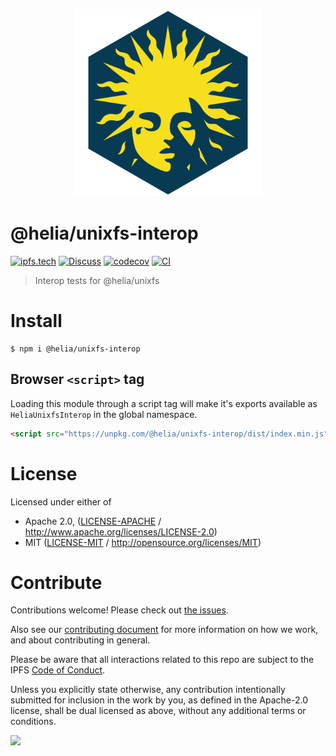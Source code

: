 <p align="center">
  <a href="https://github.com/ipfs/helia" title="Helia">
    <img src="https://raw.githubusercontent.com/ipfs/helia/main/assets/helia.png" alt="Helia logo" width="300" />
  </a>
</p>

# @helia/unixfs-interop

[![ipfs.tech](https://img.shields.io/badge/project-IPFS-blue.svg?style=flat-square)](https://ipfs.tech)
[![Discuss](https://img.shields.io/discourse/https/discuss.ipfs.tech/posts.svg?style=flat-square)](https://discuss.ipfs.tech)
[![codecov](https://img.shields.io/codecov/c/github/ipfs/helia-unixfs.svg?style=flat-square)](https://codecov.io/gh/ipfs/helia-unixfs)
[![CI](https://img.shields.io/github/actions/workflow/status/ipfs/helia-unixfs/js-test-and-release.yml?branch=main\&style=flat-square)](https://github.com/ipfs/helia-unixfs/actions/workflows/js-test-and-release.yml?query=branch%3Amain)

> Interop tests for @helia/unixfs

# Install

```console
$ npm i @helia/unixfs-interop
```

## Browser `<script>` tag

Loading this module through a script tag will make it's exports available as `HeliaUnixfsInterop` in the global namespace.

```html
<script src="https://unpkg.com/@helia/unixfs-interop/dist/index.min.js"></script>
```

# License

Licensed under either of

- Apache 2.0, ([LICENSE-APACHE](LICENSE-APACHE) / <http://www.apache.org/licenses/LICENSE-2.0>)
- MIT ([LICENSE-MIT](LICENSE-MIT) / <http://opensource.org/licenses/MIT>)

# Contribute

Contributions welcome! Please check out [the issues](https://github.com/ipfs/helia-unixfs/issues).

Also see our [contributing document](https://github.com/ipfs/community/blob/master/CONTRIBUTING_JS.md) for more information on how we work, and about contributing in general.

Please be aware that all interactions related to this repo are subject to the IPFS [Code of Conduct](https://github.com/ipfs/community/blob/master/code-of-conduct.md).

Unless you explicitly state otherwise, any contribution intentionally submitted for inclusion in the work by you, as defined in the Apache-2.0 license, shall be dual licensed as above, without any additional terms or conditions.

[![](https://cdn.rawgit.com/jbenet/contribute-ipfs-gif/master/img/contribute.gif)](https://github.com/ipfs/community/blob/master/CONTRIBUTING.md)
